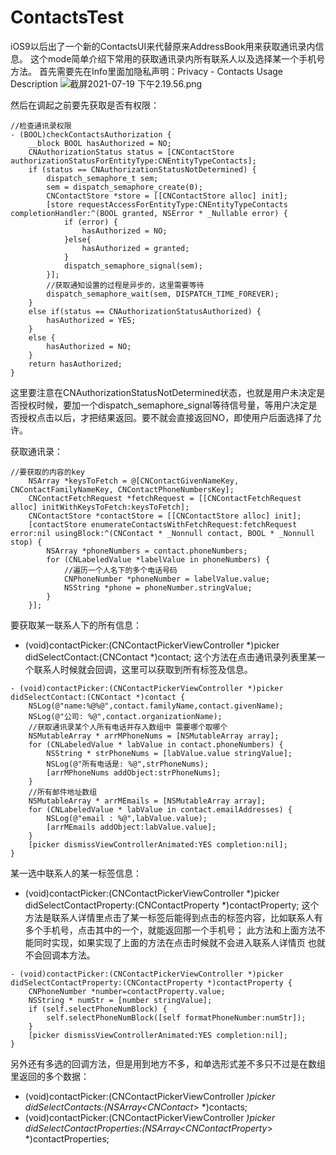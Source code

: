 # ContactsTest
iOS9以后出了一个新的ContactsUI来代替原来AddressBook用来获取通讯录内信息。
这个mode简单介绍下常用的获取通讯录内所有联系人以及选择某一个手机号方法。
首先需要先在Info里面加隐私声明：Privacy - Contacts Usage Description
![截屏2021-07-19 下午2.19.56.png](https://upload-images.jianshu.io/upload_images/5653025-acb6287065a60fd0.png?imageMogr2/auto-orient/strip%7CimageView2/2/w/1240)

然后在调起之前要先获取是否有权限：
```
//检查通讯录权限
- (BOOL)checkContactsAuthorization {
    __block BOOL hasAuthorized = NO;
    CNAuthorizationStatus status = [CNContactStore authorizationStatusForEntityType:CNEntityTypeContacts];
    if (status == CNAuthorizationStatusNotDetermined) {
        dispatch_semaphore_t sem;
        sem = dispatch_semaphore_create(0);
        CNContactStore *store = [[CNContactStore alloc] init];
        [store requestAccessForEntityType:CNEntityTypeContacts completionHandler:^(BOOL granted, NSError * _Nullable error) {
            if (error) {
                hasAuthorized = NO;
            }else{
                hasAuthorized = granted;
            }
            dispatch_semaphore_signal(sem);
        }];
        //获取通知设置的过程是异步的，这里需要等待
        dispatch_semaphore_wait(sem, DISPATCH_TIME_FOREVER);
    }
    else if(status == CNAuthorizationStatusAuthorized) {
        hasAuthorized = YES;
    }
    else {
        hasAuthorized = NO;
    }
    return hasAuthorized;
}
```
这里要注意在CNAuthorizationStatusNotDetermined状态，也就是用户未决定是否授权时候，要加一个dispatch_semaphore_signal等待信号量，等用户决定是否授权点击以后，才把结果返回。要不就会直接返回NO，即使用户后面选择了允许。

获取通讯录：
```
//要获取的内容的key
    NSArray *keysToFetch = @[CNContactGivenNameKey, CNContactFamilyNameKey, CNContactPhoneNumbersKey];
    CNContactFetchRequest *fetchRequest = [[CNContactFetchRequest alloc] initWithKeysToFetch:keysToFetch];
    CNContactStore *contactStore = [[CNContactStore alloc] init];
    [contactStore enumerateContactsWithFetchRequest:fetchRequest error:nil usingBlock:^(CNContact * _Nonnull contact, BOOL * _Nonnull stop) {
        NSArray *phoneNumbers = contact.phoneNumbers;
        for (CNLabeledValue *labelValue in phoneNumbers) {
            //遍历一个人名下的多个电话号码
            CNPhoneNumber *phoneNumber = labelValue.value;
            NSString *phone = phoneNumber.stringValue;
        }
    }];
```

要获取某一联系人下的所有信息：
- (void)contactPicker:(CNContactPickerViewController *)picker didSelectContact:(CNContact *)contact;
这个方法在点击通讯录列表里某一个联系人时候就会回调，这里可以获取到所有标签及信息。
```
- (void)contactPicker:(CNContactPickerViewController *)picker didSelectContact:(CNContact *)contact {
    NSLog(@"name:%@%@",contact.familyName,contact.givenName);
    NSLog(@"公司: %@",contact.organizationName);
    //获取通讯录某个人所有电话并存入数组中 需要哪个取哪个
    NSMutableArray * arrMPhoneNums = [NSMutableArray array];
    for (CNLabeledValue * labValue in contact.phoneNumbers) {
        NSString * strPhoneNums = [labValue.value stringValue];
        NSLog(@"所有电话是: %@",strPhoneNums);
        [arrMPhoneNums addObject:strPhoneNums];
    }
    //所有邮件地址数组
    NSMutableArray * arrMEmails = [NSMutableArray array];
    for (CNLabeledValue * labValue in contact.emailAddresses) {
        NSLog(@"email : %@",labValue.value);
        [arrMEmails addObject:labValue.value];
    }
    [picker dismissViewControllerAnimated:YES completion:nil];
}
```

某一选中联系人的某一标签信息：
- (void)contactPicker:(CNContactPickerViewController *)picker didSelectContactProperty:(CNContactProperty *)contactProperty;
这个方法是联系人详情里点击了某一标签后能得到点击的标签内容，比如联系人有多个手机号，点击其中的一个，就能返回那一个手机号；
此方法和上面方法不能同时实现，如果实现了上面的方法在点击时候就不会进入联系人详情页 也就不会回调本方法。
```
- (void)contactPicker:(CNContactPickerViewController *)picker didSelectContactProperty:(CNContactProperty *)contactProperty {
    CNPhoneNumber *number=contactProperty.value;
    NSString * numStr = [number stringValue];
    if (self.selectPhoneNumBlock) {
        self.selectPhoneNumBlock([self formatPhoneNumber:numStr]);
    }
    [picker dismissViewControllerAnimated:YES completion:nil];
}
```

另外还有多选的回调方法，但是用到地方不多，和单选形式差不多只不过是在数组里返回的多个数据：
- (void)contactPicker:(CNContactPickerViewController *)picker didSelectContacts:(NSArray<CNContact*> *)contacts;
- (void)contactPicker:(CNContactPickerViewController *)picker didSelectContactProperties:(NSArray<CNContactProperty*> *)contactProperties;
